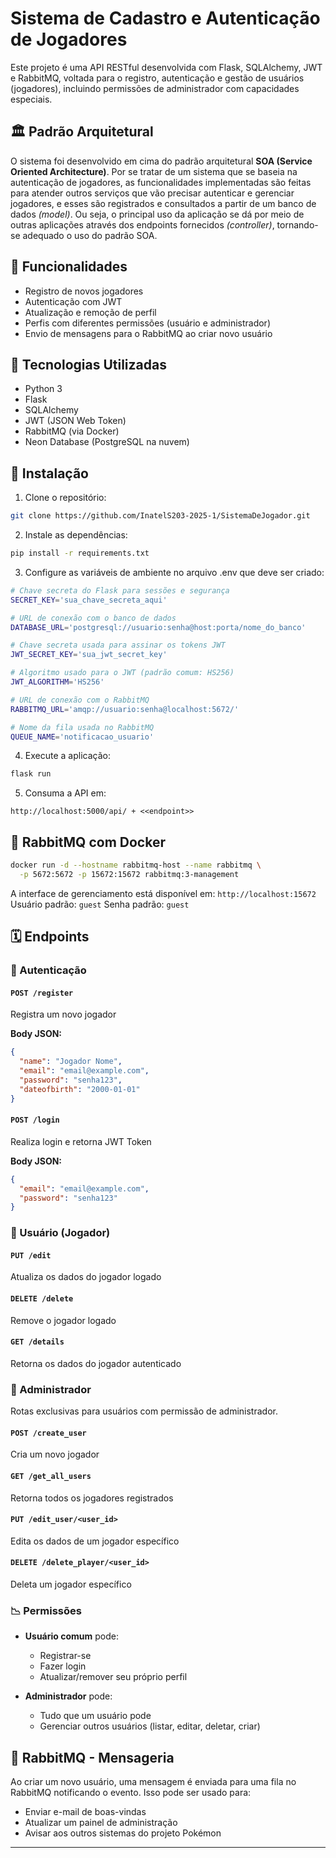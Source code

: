 # Sistema de Cadastro e Autenticação de Jogadores

Este projeto é uma API RESTful desenvolvida com Flask, SQLAlchemy, JWT e RabbitMQ, voltada para o registro, autenticação e gestão de usuários (jogadores), incluindo permissões de administrador com capacidades especiais.

## 🏛️ Padrão Arquitetural 

O sistema foi desenvolvido em cima do padrão arquitetural **SOA (Service Oriented Architecture)**. Por se tratar de um sistema que se baseia na autenticação de jogadores, as funcionalidades implementadas são feitas para atender outros serviços que vão precisar autenticar e gerenciar jogadores, e esses são registrados e consultados a partir de um banco de dados *(model)*. Ou seja, o principal uso da aplicação se dá por meio de outras aplicações através dos endpoints fornecidos *(controller)*, tornando-se adequado o uso do padrão SOA.

## 🚀 Funcionalidades

* Registro de novos jogadores
* Autenticação com JWT
* Atualização e remoção de perfil
* Perfis com diferentes permissões (usuário e administrador)
* Envio de mensagens para o RabbitMQ ao criar novo usuário

## 🧱 Tecnologias Utilizadas

* Python 3
* Flask
* SQLAlchemy
* JWT (JSON Web Token)
* RabbitMQ (via Docker)
* Neon Database (PostgreSQL na nuvem)

## 📂 Instalação

1. Clone o repositório:

```bash
git clone https://github.com/InatelS203-2025-1/SistemaDeJogador.git
```

2. Instale as dependências:

```bash
pip install -r requirements.txt
```

3. Configure as variáveis de ambiente no arquivo .env que deve ser criado:

```bash
# Chave secreta do Flask para sessões e segurança
SECRET_KEY='sua_chave_secreta_aqui'

# URL de conexão com o banco de dados
DATABASE_URL='postgresql://usuario:senha@host:porta/nome_do_banco'

# Chave secreta usada para assinar os tokens JWT
JWT_SECRET_KEY='sua_jwt_secret_key'

# Algoritmo usado para o JWT (padrão comum: HS256)
JWT_ALGORITHM='HS256'

# URL de conexão com o RabbitMQ
RABBITMQ_URL='amqp://usuario:senha@localhost:5672/'

# Nome da fila usada no RabbitMQ
QUEUE_NAME='notificacao_usuario'
```

4. Execute a aplicação:

```bash
flask run
```

5. Consuma a API em:

```
http://localhost:5000/api/ + <<endpoint>>
```

## 🚧 RabbitMQ com Docker

```bash
docker run -d --hostname rabbitmq-host --name rabbitmq \
  -p 5672:5672 -p 15672:15672 rabbitmq:3-management
```

A interface de gerenciamento está disponível em: `http://localhost:15672`
Usuário padrão: `guest`
Senha padrão: `guest`

## 🗓️ Endpoints

### 🔑 Autenticação

#### `POST /register`

Registra um novo jogador

**Body JSON:**

```json
{
  "name": "Jogador Nome",
  "email": "email@example.com",
  "password": "senha123",
  "dateofbirth": "2000-01-01"
}
```

#### `POST /login`

Realiza login e retorna JWT Token

**Body JSON:**

```json
{
  "email": "email@example.com",
  "password": "senha123"
}
```

### 👤 Usuário (Jogador)

#### `PUT /edit`

Atualiza os dados do jogador logado

#### `DELETE /delete`

Remove o jogador logado

#### `GET /details`

Retorna os dados do jogador autenticado

### 💪 Administrador

Rotas exclusivas para usuários com permissão de administrador.

#### `POST /create_user`

Cria um novo jogador

#### `GET /get_all_users`

Retorna todos os jogadores registrados

#### `PUT /edit_user/<user_id>`

Edita os dados de um jogador específico

#### `DELETE /delete_player/<user_id>`

Deleta um jogador específico

### 📉 Permissões

* **Usuário comum** pode:

  * Registrar-se
  * Fazer login
  * Atualizar/remover seu próprio perfil

* **Administrador** pode:

  * Tudo que um usuário pode
  * Gerenciar outros usuários (listar, editar, deletar, criar)

## 📢 RabbitMQ - Mensageria

Ao criar um novo usuário, uma mensagem é enviada para uma fila no RabbitMQ notificando o evento. Isso pode ser usado para:

* Enviar e-mail de boas-vindas
* Atualizar um painel de administração
* Avisar aos outros sistemas do projeto Pokémon


---



